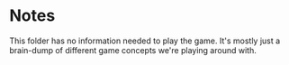 # Notes

This folder has no information needed to play the game. It's mostly just a brain-dump of different game concepts we're playing around with.
